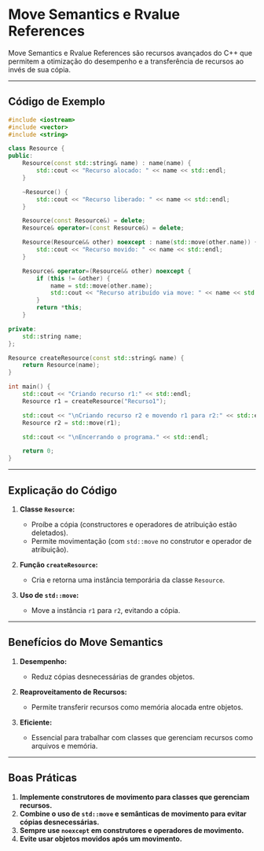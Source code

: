 
# Move Semantics e Rvalue References

Move Semantics e Rvalue References são recursos avançados do C++ que permitem a otimização do desempenho e a transferência de recursos ao invés de sua cópia.

---

## Código de Exemplo

```cpp
#include <iostream>
#include <vector>
#include <string>

class Resource {
public:
    Resource(const std::string& name) : name(name) {
        std::cout << "Recurso alocado: " << name << std::endl;
    }

    ~Resource() {
        std::cout << "Recurso liberado: " << name << std::endl;
    }

    Resource(const Resource&) = delete;
    Resource& operator=(const Resource&) = delete;

    Resource(Resource&& other) noexcept : name(std::move(other.name)) {
        std::cout << "Recurso movido: " << name << std::endl;
    }

    Resource& operator=(Resource&& other) noexcept {
        if (this != &other) {
            name = std::move(other.name);
            std::cout << "Recurso atribuído via move: " << name << std::endl;
        }
        return *this;
    }

private:
    std::string name;
};

Resource createResource(const std::string& name) {
    return Resource(name);
}

int main() {
    std::cout << "Criando recurso r1:" << std::endl;
    Resource r1 = createResource("Recurso1");

    std::cout << "\nCriando recurso r2 e movendo r1 para r2:" << std::endl;
    Resource r2 = std::move(r1);

    std::cout << "\nEncerrando o programa." << std::endl;

    return 0;
}
```

---

## Explicação do Código

1. **Classe `Resource`:**
   - Proíbe a cópia (constructores e operadores de atribuição estão deletados).
   - Permite movimentação (com `std::move` no construtor e operador de atribuição).

2. **Função `createResource`:**
   - Cria e retorna uma instância temporária da classe `Resource`.

3. **Uso de `std::move`:**
   - Move a instância `r1` para `r2`, evitando a cópia.

---

## Benefícios do Move Semantics

1. **Desempenho:**
   - Reduz cópias desnecessárias de grandes objetos.
   
2. **Reaproveitamento de Recursos:**
   - Permite transferir recursos como memória alocada entre objetos.

3. **Eficiente:**
   - Essencial para trabalhar com classes que gerenciam recursos como arquivos e memória.

---

## Boas Práticas

1. **Implemente construtores de movimento para classes que gerenciam recursos.**
2. **Combine o uso de `std::move` e semânticas de movimento para evitar cópias desnecessárias.**
3. **Sempre use `noexcept` em construtores e operadores de movimento.**
4. **Evite usar objetos movidos após um movimento.**
